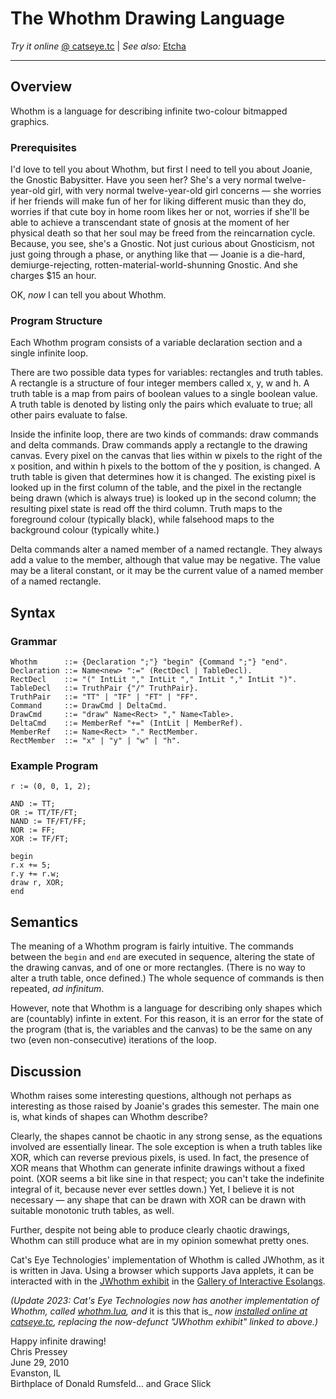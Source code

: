 The Whothm Drawing Language
===========================

_Try it online_ [@ catseye.tc](https://catseye.tc/installation/Whothm)
| _See also:_ [Etcha](https://github.com/catseye/Etcha)

- - - -

Overview
--------

Whothm is a language for describing infinite two-colour bitmapped
graphics.

### Prerequisites

I'd love to tell you about Whothm, but first I need to tell you about
Joanie, the Gnostic Babysitter. Have you seen her? She's a very normal
twelve-year-old girl, with very normal twelve-year-old girl concerns —
she worries if her friends will make fun of her for liking different
music than they do, worries if that cute boy in home room likes her or
not, worries if she'll be able to achieve a transcendant state of gnosis
at the moment of her physical death so that her soul may be freed from
the reincarnation cycle. Because, you see, she's a Gnostic. Not just
curious about Gnosticism, not just going through a phase, or anything
like that — Joanie is a die-hard, demiurge-rejecting,
rotten-material-world-shunning Gnostic. And she charges $15 an hour.

OK, *now* I can tell you about Whothm.

### Program Structure

Each Whothm program consists of a variable declaration section and a
single infinite loop.

There are two possible data types for variables: rectangles and truth
tables. A rectangle is a structure of four integer members called x, y,
w and h. A truth table is a map from pairs of boolean values to a single
boolean value. A truth table is denoted by listing only the pairs which
evaluate to true; all other pairs evaluate to false.

Inside the infinite loop, there are two kinds of commands: draw commands
and delta commands. Draw commands apply a rectangle to the drawing
canvas. Every pixel on the canvas that lies within w pixels to the right
of the x position, and within h pixels to the bottom of the y position,
is changed. A truth table is given that determines how it is changed.
The existing pixel is looked up in the first column of the table, and
the pixel in the rectangle being drawn (which is always true) is looked
up in the second column; the resulting pixel state is read off the third
column. Truth maps to the foreground colour (typically black), while
falsehood maps to the background colour (typically white.)

Delta commands alter a named member of a named rectangle. They always
add a value to the member, although that value may be negative. The
value may be a literal constant, or it may be the current value of a
named member of a named rectangle.

Syntax
------

### Grammar

    Whothm      ::= {Declaration ";"} "begin" {Command ";"} "end".
    Declaration ::= Name<new> ":=" (RectDecl | TableDecl).
    RectDecl    ::= "(" IntLit "," IntLit "," IntLit "," IntLit ")".
    TableDecl   ::= TruthPair {"/" TruthPair}.
    TruthPair   ::= "TT" | "TF" | "FT" | "FF".
    Command     ::= DrawCmd | DeltaCmd.
    DrawCmd     ::= "draw" Name<Rect> "," Name<Table>.
    DeltaCmd    ::= MemberRef "+=" (IntLit | MemberRef).
    MemberRef   ::= Name<Rect> "." RectMember.
    RectMember  ::= "x" | "y" | "w" | "h".

### Example Program

    r := (0, 0, 1, 2);

    AND := TT;
    OR := TT/TF/FT;
    NAND := TF/FT/FF;
    NOR := FF;
    XOR := TF/FT;

    begin
    r.x += 5;
    r.y += r.w;
    draw r, XOR;
    end

Semantics
---------

The meaning of a Whothm program is fairly intuitive. The commands
between the `begin` and `end` are executed in sequence, altering the
state of the drawing canvas, and of one or more rectangles. (There is no
way to alter a truth table, once defined.) The whole sequence of
commands is then repeated, *ad infinitum*.

However, note that Whothm is a language for describing only shapes which
are (countably) infinte in extent. For this reason, it is an error for
the state of the program (that is, the variables and the canvas) to be
the same on any two (even non-consecutive) iterations of the loop.

Discussion
----------

Whothm raises some interesting questions, although not perhaps as
interesting as those raised by Joanie's grades this semester. The main
one is, what kinds of shapes can Whothm describe?

Clearly, the shapes cannot be chaotic in any strong sense, as the
equations involved are essentially linear. The sole exception is when a
truth tables like XOR, which can reverse previous pixels, is used. In
fact, the presence of XOR means that Whothm can generate infinite
drawings without a fixed point. (XOR seems a bit like sine in that
respect; you can't take the indefinite integral of it, because never
ever settles down.) Yet, I believe it is not necessary — any shape that
can be drawn with XOR can be drawn with suitable monotonic truth tables,
as well.

Further, despite not being able to produce clearly chaotic drawings,
Whothm can still produce what are in my opinion somewhat pretty ones.

Cat's Eye Technologies' implementation of Whothm is called JWhothm, as
it is written in Java. Using a browser which supports Java applets, it
can be interacted with in the [JWhothm
exhibit](http://catseye.tc/gallery/esolangs/jwhothm/) in the [Gallery of
Interactive Esolangs](http://catseye.tc/gallery/esolangs/).

_(Update 2023: Cat's Eye Technologies now has another implementation of_
_Whothm, called [whothm.lua](impl/whothm.lua/), and_ it is this that is_
_now [installed online at catseye.tc](https://catseye.tc/installation/Whothm),_
_replacing the now-defunct "JWhothm exhibit" linked to above.)_

Happy infinite drawing!  
Chris Pressey  
June 29, 2010  
Evanston, IL  
Birthplace of Donald Rumsfeld... and Grace Slick
